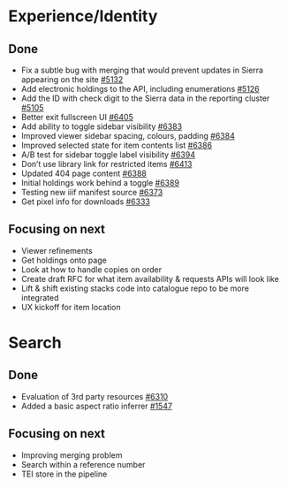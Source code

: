 # Experience/Identity
## Done
-	Fix a subtle bug with merging that would prevent updates in Sierra appearing on the site [#5132](https://github.com/wellcomecollection/platform/issues/5132)
-	Add electronic holdings to the API, including enumerations [#5126](https://github.com/wellcomecollection/platform/issues/5126)
-	Add the ID with check digit to the Sierra data in the reporting cluster [#5105](https://github.com/wellcomecollection/platform/issues/5105)
-	Better exit fullscreen UI [#6405](https://github.com/wellcomecollection/wellcomecollection.org/pull/6405)
-	Add ability to toggle sidebar visibility [#6383](https://github.com/wellcomecollection/wellcomecollection.org/pull/6383)
-	Improved viewer sidebar spacing, colours, padding [#6384](https://github.com/wellcomecollection/wellcomecollection.org/pull/6384)
-	Improved selected state for item contents list [#6386](https://github.com/wellcomecollection/wellcomecollection.org/pull/6386)
-	A/B test for sidebar toggle label visibility [#6394](https://github.com/wellcomecollection/wellcomecollection.org/pull/6394)
-	Don’t use library link for restricted items [#6413](https://github.com/wellcomecollection/wellcomecollection.org/pull/6394)
-	Updated 404 page content [#6388](https://github.com/wellcomecollection/wellcomecollection.org/issues/6388)
-	Initial holdings work behind a toggle [#6389](https://github.com/wellcomecollection/wellcomecollection.org/pull/6389)
-	Testing new iiif manifest source [#6373](https://github.com/wellcomecollection/wellcomecollection.org/pull/6373)
-	Get pixel info for downloads [#6333](https://github.com/wellcomecollection/wellcomecollection.org/issues/6333)

## Focusing on next
-	Viewer refinements 
-	Get holdings onto page 
-	Look at how to handle copies on order 
-	Create draft RFC for what item availability & requests APIs will look like 
-	Lift & shift existing stacks code into catalogue repo to be more integrated 
-	UX kickoff for item location  


# Search
## Done
-	Evaluation of 3rd party resources [#6310](https://github.com/wellcomecollection/wellcomecollection.org/issues/6310)
- Added a basic aspect ratio inferrer [#1547](https://github.com/wellcomecollection/catalogue/pull/1547)

## Focusing on next
-	Improving merging problem 
-	Search within a reference number 
-	TEI store in the pipeline
